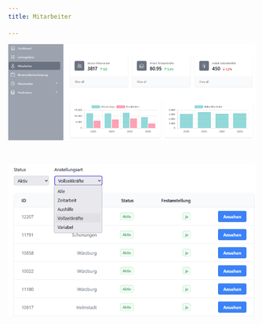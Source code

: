 ```yaml
---
title: Mitarbeiter

---
```


![Mitarbeiter](mitarbeiter_overview.png)

<br>

![Mitarbeiter](mitarbeiter_tabelle.png)




